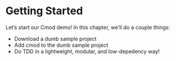 # Getting Started

Let’s start our Cmod demo! In this chapter, we’ll do a couple things:

- Download a dumb sample project
- Add cmod to the dumb sample project
- Do TDD in a lightweight, modular, and low-depedency way!
